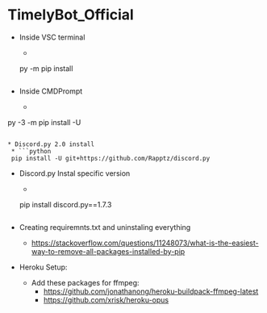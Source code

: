 # TimelyBot_Official

* Inside VSC terminal
  * ```python
  py -m pip install <module>
  ```

* Inside CMDPrompt
  * ```python
 py -3 -m pip install -U <module>
 ```

* Discord.py 2.0 install
  * ```python
  pip install -U git+https://github.com/Rapptz/discord.py
  ``` 

* Discord.py Instal specific version
  * ```python
  pip install discord.py==1.7.3
  ```

* Creating requiremnts.txt and uninstaling everything
  * https://stackoverflow.com/questions/11248073/what-is-the-easiest-way-to-remove-all-packages-installed-by-pip

* Heroku Setup:
  * Add these packages for ffmpeg:
    * https://github.com/jonathanong/heroku-buildpack-ffmpeg-latest
    * https://github.com/xrisk/heroku-opus
